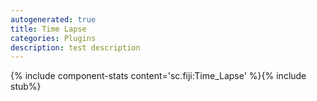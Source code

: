 ```yaml
---
autogenerated: true
title: Time Lapse
categories: Plugins
description: test description
---
```


{% include component-stats content='sc.fiji:Time\_Lapse' %}{% include stub%}



